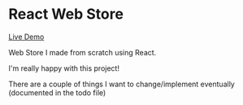 # React Web Store

[Live Demo](https://shopping-cart-sepia-eight.vercel.app/)

Web Store I made from scratch using React. 

I'm really happy with this project!

There are a couple of things I want to change/implement eventually (documented in the todo file)
